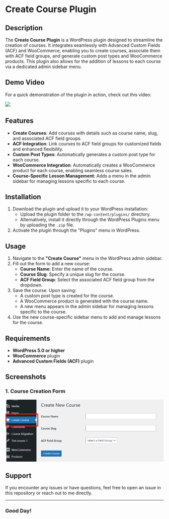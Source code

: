 # Create Course Plugin

## Description

The **Create Course Plugin** is a WordPress plugin designed to streamline the creation of courses. It integrates seamlessly with Advanced Custom Fields (ACF) and WooCommerce, enabling you to create courses, associate them with ACF field groups, and generate custom post types and WooCommerce products. This plugin also allows for the addition of lessons to each course via a dedicated admin sidebar menu.

## Demo Video

For a quick demonstration of the plugin in action, check out this video:

[<img src="https://img.youtube.com/vi/djIglDOujIo/0.jpg">](https://www.youtube.com/watch?v=djIglDOujIo)

## Features

- **Create Courses**: Add courses with details such as course name, slug, and associated ACF field groups.
- **ACF Integration**: Link courses to ACF field groups for customized fields and enhanced flexibility.
- **Custom Post Types**: Automatically generates a custom post type for each course.
- **WooCommerce Integration**: Automatically creates a WooCommerce product for each course, enabling seamless course sales.
- **Course-Specific Lesson Management**: Adds a menu in the admin sidebar for managing lessons specific to each course.

## Installation

1. Download the plugin and upload it to your WordPress installation:
   - Upload the plugin folder to the `/wp-content/plugins/` directory.
   - Alternatively, install it directly through the WordPress Plugins menu by uploading the `.zip` file.
2. Activate the plugin through the "Plugins" menu in WordPress.

## Usage

1. Navigate to the **"Create Course"** menu in the WordPress admin sidebar.
2. Fill out the form to add a new course:
   - **Course Name**: Enter the name of the course.
   - **Course Slug**: Specify a unique slug for the course.
   - **ACF Field Group**: Select the associated ACF field group from the dropdown.
3. Save the course. Upon saving:
   - A custom post type is created for the course.
   - A WooCommerce product is generated with the course name.
   - A new menu appears in the admin sidebar for managing lessons specific to the course.
4. Use the new course-specific sidebar menu to add and manage lessons for the course.

## Requirements

- **WordPress 5.0 or higher**
- **WooCommerce** plugin
- **Advanced Custom Fields (ACF)** plugin

## Screenshots

### 1. Course Creation Form

![Screenshot of the Create Course form](https://raw.githubusercontent.com/sanjoydas123/wordpress-course-create/main/Screenshot%20course%20create.png)

## Support

If you encounter any issues or have questions, feel free to open an issue in this repository or reach out to me directly.

---

### Good Day!
